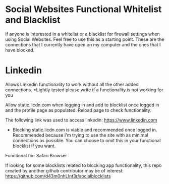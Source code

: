 # Social Websites Functional Whitelist and Blacklist

If anyone is interested in a whitelist or a blacklist for firewall settings when using Social Websites. Feel free to use this as a starting point. These are the connections that I currently have open on my computer and the ones that I have blocked.

# Linkedin

Allows Linkedin functionality to work without all the other added connections. *Lightly tested please write if a functionality is not working for you




Allow static.licdn.com when logging in and add to blocklist once logged in and the profile page as populated. Reload page to check functionality.

The following link was used to access linkedin: https://www.linkedin.com

* Blocking static.licdn.com is viable and recommended once logged in. Recommended because I'm trying to use the site with as minimal connections as possible. You can choose to omit this in your functional blocklist if you want.

Functional for: Safari Browser

If looking for some blocklists related to blocking app functionality, this repo created by another github contributor may be of interest: https://github.com/d43m0nhLInt3r/socialblocklists
